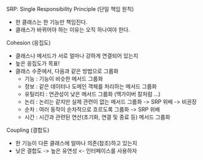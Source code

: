 
SRP: Single Responsibility Principle (단일 책임 원칙)
- 한 클래스는 한 기능만 책임진다.
- 클래스가 바뀌어야 하는 이유는 오직 하나여야 한다.

Cohesion (응집도)
- 클래스나 메서드가 서로 얼마나 강하게 연결되어 있는지
- 높은 응집도가 목표!
- 클래스 수준에서, 다음과 같은 방법으로 그룹화
  - 기능 : 기능이 비슷한 메서드 그룹화
  - 정보 : 같은 데이터나 도메인 객체를 처리하는 메서드 그룹화
  - 유틸리티 : 연관성이 낮은 메서드 그룹화 (맥가이버 칼처럼 ...)
  - 논리 : 논리는 같지만 실제 관련이 없는 메서드 그룹화 -> SRP 위배 -> 비권장
  - 순차 : 여러 동작이 순차적으로 흐르도록 그룹화 -> SRP 위배
  - 시간 : 시간과 관련된 연산(초기화, 연결 및 종료 등) 메서드 그룹화

Coupling (결합도)
- 한 기능이 다른 클래스에 얼마나 의존(참조)하고 있는지
- 낮은 결합도 -> 높은 유연성 <- 인터페이스를 사용하자